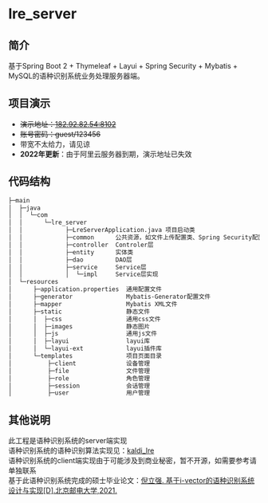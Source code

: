 # lre_server
  
## 简介
基于Spring Boot 2 + Thymeleaf + Layui + Spring Security + Mybatis + MySQL的语种识别系统业务处理服务器端。
  
## 项目演示
- ~~演示地址：[182.92.82.54:8102](http://182.92.82.54:8102)~~
- ~~账号密码：guest/123456~~
- 带宽不太给力，请见谅
- **2022年更新**：由于阿里云服务器到期，演示地址已失效
  
## 代码结构
```bash
├─main
│  ├─java
│  │  └─com
│  │      └─lre_server
│  │            ├─LreServerApplication.java 项目启动类
│  │            ├─common      公共资源，如文件上传配置类、Spring Security配置类、通用工具类以及WebSocket配置等
│  │            ├─controller  Controler层
│  │            ├─entity      实体类
│  │            ├─dao         DAO层
│  │            ├─service     Service层
│  │            │  └─impl     Service层实现
│  └─resources
│      ├─application.properties  通用配置文件
│      ├─generator               Mybatis-Generator配置文件
│      ├─mapper                  Mybatis XML文件
│      ├─static                  静态文件
│      │  ├─css                  通用css文件
│      │  ├─images               静态图片
│      │  ├─js                   通用js文件
│      │  ├─layui                layui库
│      │  └─layui-ext            layui插件库
│      └─templates               项目页面目录
│          ├─client              设备管理
│          ├─file                文件管理
│          ├─role                角色管理
│          ├─session             会话管理
│          ├─user                用户管理
```

## 其他说明
此工程是语种识别系统的server端实现  
语种识别系统的语种识别算法实现见：[kaldi_lre](https://github.com/niliqiang/kaldi_lre)  
语种识别系统的client端实现由于可能涉及到商业秘密，暂不开源，如需要参考请单独联系  
基于此语种识别系统完成的硕士毕业论文：[倪立强. 基于i-vector的语种识别系统设计与实现[D].北京邮电大学,2021.](https://kns.cnki.net/kcms/detail/detail.aspx?dbcode=CMFD&dbname=CMFD202201&filename=1021130386.nh&uniplatform=NZKPT&v=Oxe1lP-f9RxxsTkUI8AR0V4ktJenmmobzK4lmEXds_M3LM8hpOrMBLWa2R_zkNGe)  
